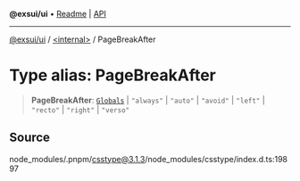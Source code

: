 **@exsui/ui** • [Readme](../../README.md) \| [API](../../globals.md)

***

[@exsui/ui](../../README.md) / [\<internal\>](../README.md) / PageBreakAfter

# Type alias: PageBreakAfter

> **PageBreakAfter**: [`Globals`](Globals.md) \| `"always"` \| `"auto"` \| `"avoid"` \| `"left"` \| `"recto"` \| `"right"` \| `"verso"`

## Source

node\_modules/.pnpm/csstype@3.1.3/node\_modules/csstype/index.d.ts:19897
